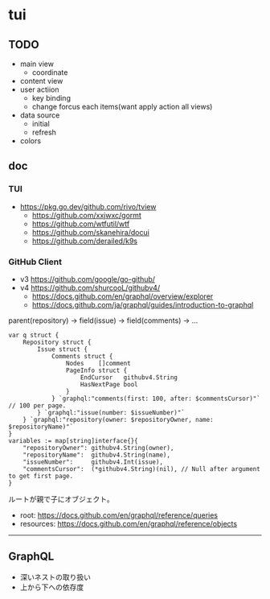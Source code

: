 # tui

## TODO

- main view
  - coordinate
- content view
- user actiion
  - key binding
  - change forcus each items(want apply action all views)
- data source
  - initial
  - refresh
- colors

## doc

### TUI

- https://pkg.go.dev/github.com/rivo/tview
  - https://github.com/xxjwxc/gormt
  - https://github.com/wtfutil/wtf
  - https://github.com/skanehira/docui
  - https://github.com/derailed/k9s

### GitHub Client

- v3 https://github.com/google/go-github/
- v4 https://github.com/shurcooL/githubv4/
  - https://docs.github.com/en/graphql/overview/explorer
  - https://docs.github.com/ja/graphql/guides/introduction-to-graphql

parent(repository) -> field(issue) -> field(comments) -> ...

```golang
var q struct {
	Repository struct {
		Issue struct {
			Comments struct {
				Nodes    []comment
				PageInfo struct {
					EndCursor   githubv4.String
					HasNextPage bool
				}
			} `graphql:"comments(first: 100, after: $commentsCursor)"` // 100 per page.
		} `graphql:"issue(number: $issueNumber)"`
	} `graphql:"repository(owner: $repositoryOwner, name: $repositoryName)"`
}
variables := map[string]interface{}{
	"repositoryOwner": githubv4.String(owner),
	"repositoryName":  githubv4.String(name),
	"issueNumber":     githubv4.Int(issue),
	"commentsCursor":  (*githubv4.String)(nil), // Null after argument to get first page.
}
```

ルートが親で子にオブジェクト。

- root: https://docs.github.com/en/graphql/reference/queries
- resources: https://docs.github.com/en/graphql/reference/objects

---

## GraphQL

- 深いネストの取り扱い
- 上から下への依存度
